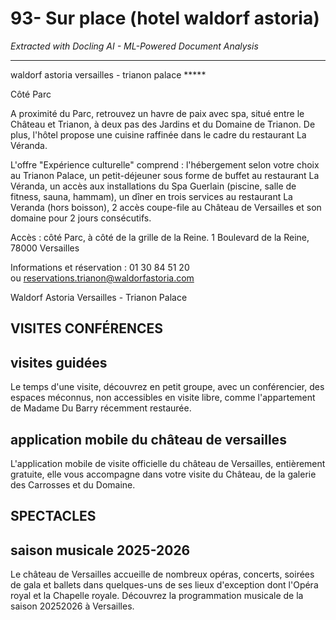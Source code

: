 # 93- Sur place (hotel waldorf astoria)

*Extracted with Docling AI - ML-Powered Document Analysis*

---

waldorf astoria versailles - trianon palace *****

Côté Parc

A proximité du Parc, retrouvez un havre de paix avec spa, situé entre le Château et Trianon, à deux pas des Jardins et du Domaine de Trianon. De plus, l'hôtel propose une cuisine raffinée dans le cadre du restaurant La Véranda.

L'offre "Expérience culturelle" comprend : l'hébergement selon votre choix au Trianon Palace, un petit-déjeuner sous forme de buffet au restaurant La Véranda, un accès aux installations du Spa Guerlain (piscine, salle de fitness, sauna, hammam), un dîner en trois services au restaurant La Veranda (hors boisson), 2 accès coupe-file au Château de Versailles et son domaine pour 2 jours consécutifs.

Accès : côté Parc, à côté de la grille de la Reine. 1 Boulevard de la Reine, 78000 Versailles

Informations et réservation : 01 30 84 51 20 ou reservations.trianon@waldorfastoria.com

Waldorf Astoria Versailles - Trianon Palace

<!-- image -->

<!-- image -->

## VISITES CONFÉRENCES

## visites guidées

Le temps d'une visite, découvrez en petit groupe, avec un conférencier, des espaces méconnus, non accessibles en visite libre, comme l'appartement de Madame Du Barry récemment restaurée.

<!-- image -->

## application mobile du château de versailles

L'application mobile de visite officielle du château de Versailles, entièrement gratuite, elle vous accompagne dans votre visite du Château, de la galerie des Carrosses et du Domaine.

<!-- image -->

## SPECTACLES

## saison musicale 2025-2026

Le château de Versailles accueille de nombreux opéras, concerts, soirées de gala et ballets dans quelques-uns de ses lieux d'exception dont l'Opéra royal et la Chapelle royale. Découvrez la programmation musicale de la saison 20252026 à Versailles.